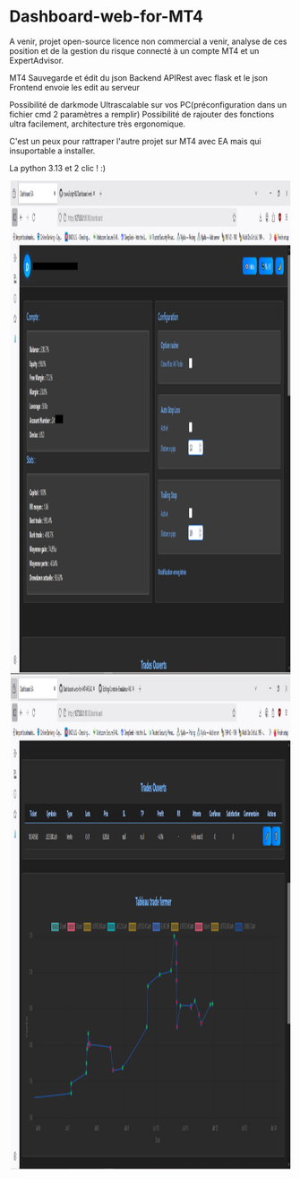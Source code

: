 # Dashboard-web-for-MT4
A venir, projet open-source licence non commercial a venir, analyse de ces position et de la gestion du risque connecté à un compte MT4 et un ExpertAdvisor.

MT4 Sauvegarde et édit du json
Backend APIRest avec flask et le json
Frontend envoie les edit au serveur

Possibilité de darkmode
Ultrascalable sur vos PC(préconfiguration dans un fichier cmd 2 paramètres a remplir)
Possibilité de rajouter des fonctions ultra facilement, architecture très ergonomique.

C'est un peux pour rattraper l'autre projet sur MT4 avec EA mais qui insuportable a installer.

La python 3.13 et 2 clic ! :)

<center><img src="https://github.com/nowwScriptKK/Dashboard-web-for-MT4/blob/main/Capture.PNG" style="text-align: center;" alt="Texte alternatif" width="500" height="880"></center>

<center><img src="https://github.com/nowwScriptKK/Dashboard-web-for-MT4/blob/main/Capture1.PNG" style="text-align: center;" alt="Texte alternatif" width="500" height="880"></center>

